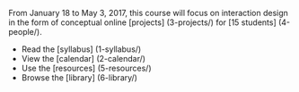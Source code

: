 From January 18 to May 3, 2017, this course will focus on interaction design in the form of conceptual online [projects] (3-projects/) for [15 students] (4-people/).

* Read the [syllabus] (1-syllabus/)
* View the [calendar] (2-calendar/)
* Use the [resources] (5-resources/)
* Browse the [library] (6-library/)
